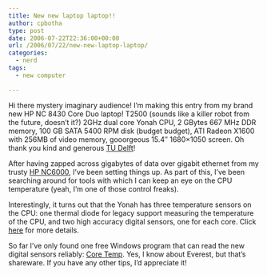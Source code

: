 ```yaml
---
title: New new laptop laptop!!
author: cpbotha
type: post
date: 2006-07-22T22:36:00+00:00
url: /2006/07/22/new-new-laptop-laptop/
categories:
  - nerd
tags:
  - new computer

---
```

Hi there mystery imaginary audience! I&#8217;m making this entry from my brand new HP NC 8430 Core Duo laptop! T2500 (sounds like a killer robot from the future, doesn&#8217;t it?) 2GHz dual core Yonah CPU, 2 GBytes 667 MHz DDR memory, 100 GB SATA 5400 RPM disk (budget budget), ATI Radeon X1600 with 256MB of video memory, gooorgeous 15.4&#8243; 1680&#215;1050 screen. Oh thank you kind and generous [TU Delft][1]!

After having zapped across gigabytes of data over gigabit ethernet from my trusty [HP NC6000][2], I&#8217;ve been setting things up. As part of this, I&#8217;ve been searching around for tools with which I can keep an eye on the CPU temperature (yeah, I&#8217;m one of those control freaks).

Interestingly, it turns out that the Yonah has three temperature sensors on the CPU: one thermal diode for legacy support measuring the temperature of the CPU, and two high accuracy digital sensors, one for each core. Click [here][3] for more details.

So far I&#8217;ve only found one free Windows program that can read the new digital sensors reliably: [Core Temp][4]. Yes, I know about Everest, but that&#8217;s shareware. If you have any other tips, I&#8217;d appreciate it!

 [1]: http://www.tudelft.nl/
 [2]: http://cpbotha.net/2004/05/26/laptop-no-2/ "Link to weblog posting concerning the previous laptop"
 [3]: http://www.intel.com/technology/itj/2006/volume10issue02/art01_Intro_to_Core_Duo/p06_thermal_design_point.htm
 [4]: http://www.xtremesystems.org/forums/showthread.php?t=103638

